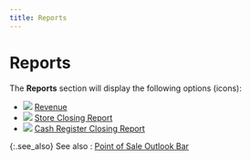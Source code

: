 ```yaml
---
title: Reports
---
```


# Reports


The **Reports** section will display  the following options (icons):

- ![]({{site.pos_baseurl}}/img/pos_revenue_icon_outlook_bar.gif) [Revenue]({{site.pos_baseurl}}/misc/revenue_pos_outlook_bar.html)
- ![]({{site.pos_baseurl}}/img/pos_store_closing_report_icon_outlook_bar.gif) [Store Closing Report]({{site.pos_baseurl}}/misc/store_closing_report_pos_outlook_bar.html)
- ![]({{site.pos_baseurl}}/img/pos_individual_cashier_report.gif) [Cash Register Closing Report]({{site.pos_baseurl}}/point-of-sale-reports/cash-register-closing-report/cashier_closing_pos.html)



{:.see_also}
See also
: [Point  of Sale Outlook Bar ]({{site.pos_baseurl}}/pos-trans/create-pos-doc/pos-si-profile/details/pos-outlook-bar/the_point_of_sale_outlook_bar.html)
